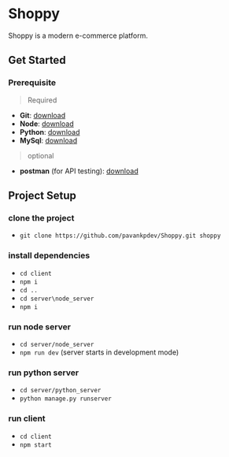 # Shoppy

Shoppy is a modern e-commerce platform.

## Get Started

### Prerequisite

> Required

- **Git**: [download](https://git-scm.com/download/)
- **Node**: [download](https://nodejs.org/en/)
- **Python**: [download](https://www.python.org/)
- **MySql**: [download](https://dev.mysql.com/downloads/windows/installer/5.7.html)

> optional

- **postman** (for API testing): [download](https://www.postman.com/)

## Project Setup

### clone the project

- `git clone https://github.com/pavankpdev/Shoppy.git shoppy`

### install dependencies

- `cd client`
- `npm i`
- `cd ..`
- `cd server\node_server`
- `npm i`

### run node server

- `cd server/node_server`
- `npm run dev` (server starts in development mode)

### run python server

- `cd server/python_server`
- `python manage.py runserver`

### run client

- `cd client`
- `npm start`
